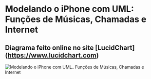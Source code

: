 # Modelando o iPhone com UML: Funções de Músicas, Chamadas e Internet
## Diagrama feito online no site [LucidChart] (https://www.lucidchart.com)
![Modelando o iPhone com UML_ Funções de Músicas, Chamadas e Internet](https://github.com/user-attachments/assets/beead640-4f24-4d8c-bd83-df38b2750547)
